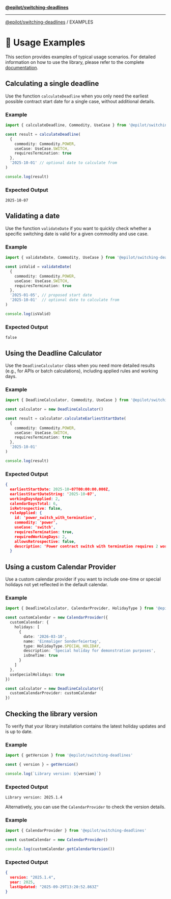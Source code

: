 [**@epilot/switching-deadlines**](../README.md)

***

[@epilot/switching-deadlines](../modules.md) / EXAMPLES

# 📖 Usage Examples

This section provides examples of typical usage scenarios. For detailed information on how to use the library, please refer to the complete [documentation](https://docs.epilot.io/docs/deadlines/deadlines-library/index/).

## Calculating a single deadline

Use the function `calculateDeadline` when you only need the earliest possible contract start date for a single case, without additional details.

### Example

```typescript
import { calculateDeadline, Commodity, UseCase } from '@epilot/switching-deadlines'

const result = calculateDeadline(
  {
    commodity: Commodity.POWER,
    useCase: UseCase.SWITCH,
    requiresTermination: true
  },
  '2025-10-01' // optional date to calculate from
)

console.log(result)
```

### Expected Output

```
2025-10-07
```

## Validating a date

Use the function `validateDate` if you want to quickly check whether a specific switching date is valid for a given commodity and use case.

### Example

```typescript
import { validateDate, Commodity, UseCase } from '@epilot/switching-deadlines'

const isValid = validateDate(
  {
    commodity: Commodity.POWER,
    useCase: UseCase.SWITCH,
    requiresTermination: true
  },
  '2025-01-05', // proposed start date
  '2025-10-01'  // optional date to calculate from
)

console.log(isValid)
```

### Expected Output

```
false
```

## Using the Deadline Calculator

Use the `DeadlineCalculator` class when you need more detailed results (e.g., for APIs or batch calculations), including applied rules and working days.

### Example

```typescript
import { DeadlineCalculator, Commodity, UseCase } from '@epilot/switching-deadlines'

const calculator = new DeadlineCalculator()

const result = calculator.calculateEarliestStartDate(
  {
    commodity: Commodity.POWER,
    useCase: UseCase.SWITCH,
    requiresTermination: true
  },
  '2025-10-01'
)

console.log(result)
```

### Expected Output

```json
{
  earliestStartDate: 2025-10-07T00:00:00.000Z,
  earliestStartDateString: '2025-10-07',
  workingDaysApplied: 2,
  calendarDaysTotal: 6,
  isRetrospective: false,
  ruleApplied: {
    id: 'power_switch_with_termination',
    commodity: 'power',
    useCase: 'switch',
    requiresTermination: true,
    requiredWorkingDays: 2,
    allowsRetrospective: false,
    description: 'Power contract switch with termination requires 2 working days lead time'
  }
```

## Using a custom Calendar Provider

Use a custom calendar provider if you want to include one-time or special holidays not yet reflected in the default calendar.

### Example

```typescript
import { DeadlineCalculator, CalendarProvider, HolidayType } from '@epilot/switching-deadlines'

const customCalendar = new CalendarProvider({
  customCalendar: {
    holidays: [
      {
        date: '2026-03-10',
        name: 'Einmaliger Sonderfeiertag',
        type: HolidayType.SPECIAL_HOLIDAY,
        description: 'Special holiday for demonstration purposes',
        isOneTime: true
      }
    ]
  },
  useSpecialHolidays: true
})

const calculator = new DeadlineCalculator({
  customCalendarProvider: customCalendar
})
```

## Checking the library version

To verify that your library installation contains the latest holiday updates and is up to date.

### Example

```typescript
import { getVersion } from '@epilot/switching-deadlines'

const { version } = getVersion()

console.log(`Library version: ${version}`)
```

### Expected Output

```
Library version: 2025.1.4
```

Alternatively, you can use the `CalendarProvider` to check the version details.

### Example

```typescript
import { CalendarProvider } from '@epilot/switching-deadlines'

const customCalendar = new CalendarProvider()

console.log(customCalendar.getCalendarVersion())
```

### Expected Output

```json
{
  version: "2025.1.4",
  year: 2025,
  lastUpdated: "2025-09-29T13:20:52.863Z"
}
```
